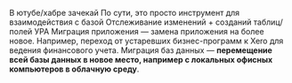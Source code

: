 В ютубе/хабре зачекай
По сути, это просто инструмент для взаимодействия с базой 
Отслеживание изменений + созданий таблиц/полей
УРА
Миграция приложения — замена приложения на более новое. Например, переход от устаревших бизнес-программ к Xero для ведения финансового учета. Миграция баз данных — **перемещение всей базы данных в новое место, например с локальных офисных компьютеров в облачную среду**.